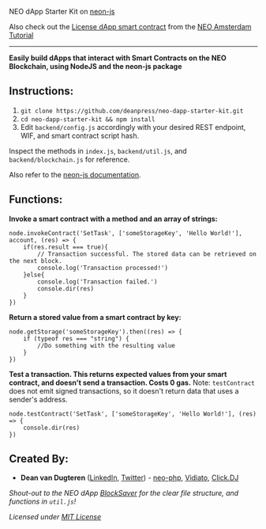 NEO dApp Starter Kit on [neon-js](https://github.com/CityOfZion/neon-js)

Also check out the [License dApp smart contract](https://github.com/deanpress/neosense) from the [NEO Amsterdam Tutorial](https://www.youtube.com/watch?v=yLPEsst_SVw)

---

**Easily build dApps that interact with Smart Contracts on the NEO Blockchain, using NodeJS and the neon-js package**

## Instructions:

1. `git clone https://github.com/deanpress/neo-dapp-starter-kit.git`
2. `cd neo-dapp-starter-kit && npm install`
3. Edit `backend/config.js` accordingly with your desired REST endpoint, WIF, and smart contract script hash.

Inspect the methods in `index.js`, `backend/util.js`, and `backend/blockchain.js` for reference.

Also refer to the [neon-js documentation](http://cityofzion.io/neon-js/overview.html).

## Functions:

**Invoke a smart contract with a method and an array of strings:**
```ecmascript 6
node.invokeContract('SetTask', ['someStorageKey', 'Hello World!'], account, (res) => {
    if(res.result === true){
        // Transaction successful. The stored data can be retrieved on the next block.
        console.log('Transaction processed!')
    }else{
        console.log('Transaction failed.')
        console.dir(res)
    }
})
```

**Return a stored value from a smart contract by key:**
```ecmascript 6
node.getStorage('someStorageKey').then((res) => {
    if (typeof res === "string") {
        //Do something with the resulting value
    }
})
```

**Test a transaction. This returns expected values from your smart contract, and doesn't send a transaction. Costs 0 gas.**
Note: `testContract` does not emit signed transactions, so it doesn't return data that uses a sender's address.
```ecmascript 6
node.testContract('SetTask', ['someStorageKey', 'Hello World!'], (res) => {
    console.dir(res)
})
```

## Created By:

* **Dean van Dugteren** ([LinkedIn](https://www.linkedin.com/in/deanpress/), [Twitter](https://www.twitter.com/Deanpress)) - [neo-php](https://github.com/cityofzion/neo-php), [Vidiato](https://vidiato.com), [Click.DJ](https://click.dj)

*Shout-out to the NEO dApp [BlockSaver](https://github.com/BlockSaver/backend) for the clear file structure, and functions in `util.js`!*

*Licensed under [MIT License](LICENSE)*

